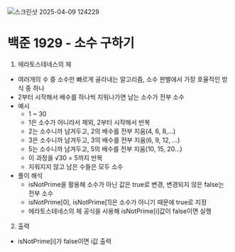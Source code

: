![스크린샷 2025-04-09 124229](https://github.com/user-attachments/assets/29fb5f6f-0b9f-4451-9942-97186b1553d8)

# 백준 1929 - 소수 구하기

1. 에라토스테네스의 체
- 여러개의 수 중 소수만 빠르게 골라내는 알고리즘, 소수 판별에서 가장 호율적인 방식 중 하나
- 2부터 시작해서 배수를 하나씩 지워나가면 남는 소수가 전부 소수
- 예시
  - 1 ~ 30
  - 1은 소수가 아니라서 제외, 2부터 시작해서 반복
  - 2는 소수니까 남겨두고, 2의 배수를 전부 지움(4, 6, 8,...)
  - 3은 소수니까 남겨두고, 3의 배수를 전부 지움(6, 9, 12, ...)
  - 5는 소수니까 남겨두고, 5의 배수를 전부 지움(10, 15, 20...)
  - 이 과정을 √30 = 5까지 반복
  - 지워지지 않고 남은 수들은 모두 소수
- 풀이 해석
  - isNotPrime을 활용해 소수가 아닌 값은 true로 변경, 변경되지 않은 false는 전부 소수
  - isNotPrime[0], isNotPrime[1]은 소수가 아니기 때문에 true로 지정
  - 에라토스테네스의 체 공식을 사용해 isNotPrime[i]값이 false이면 실행

2. 출력
- isNotPrime[i]가 false이면 i값 출력